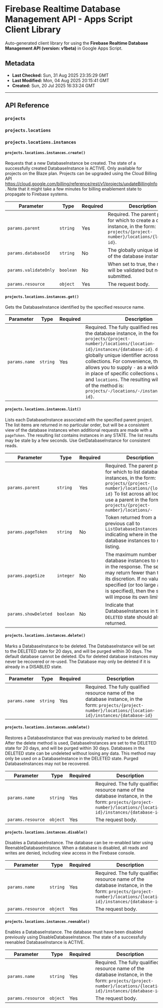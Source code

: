# Firebase Realtime Database Management API - Apps Script Client Library

Auto-generated client library for using the **Firebase Realtime Database Management API (version: v1beta)** in Google Apps Script.

## Metadata

- **Last Checked:** Sun, 31 Aug 2025 23:35:29 GMT
- **Last Modified:** Mon, 04 Aug 2025 20:15:41 GMT
- **Created:** Sun, 20 Jul 2025 16:33:24 GMT



---

## API Reference

### `projects`

### `projects.locations`

### `projects.locations.instances`

#### `projects.locations.instances.create()`

Requests that a new DatabaseInstance be created. The state of a successfully created DatabaseInstance is ACTIVE. Only available for projects on the Blaze plan. Projects can be upgraded using the Cloud Billing API https://cloud.google.com/billing/reference/rest/v1/projects/updateBillingInfo. Note that it might take a few minutes for billing enablement state to propagate to Firebase systems.

| Parameter | Type | Required | Description |
|---|---|---|---|
| `params.parent` | `string` | Yes | Required. The parent project for which to create a database instance, in the form: `projects/{project-number}/locations/{location-id}`. |
| `params.databaseId` | `string` | No | The globally unique identifier of the database instance. |
| `params.validateOnly` | `boolean` | No | When set to true, the request will be validated but not submitted. |
| `params.resource` | `object` | Yes | The request body. |

#### `projects.locations.instances.get()`

Gets the DatabaseInstance identified by the specified resource name.

| Parameter | Type | Required | Description |
|---|---|---|---|
| `params.name` | `string` | Yes | Required. The fully qualified resource name of the database instance, in the form: `projects/{project-number}/locations/{location-id}/instances/{database-id}`. `database-id` is a globally unique identifier across all parent collections. For convenience, this method allows you to supply `-` as a wildcard character in place of specific collections under `projects` and `locations`. The resulting wildcarding form of the method is: `projects/-/locations/-/instances/{database-id}`. |

#### `projects.locations.instances.list()`

Lists each DatabaseInstance associated with the specified parent project. The list items are returned in no particular order, but will be a consistent view of the database instances when additional requests are made with a `pageToken`. The resulting list contains instances in any STATE. The list results may be stale by a few seconds. Use GetDatabaseInstance for consistent reads.

| Parameter | Type | Required | Description |
|---|---|---|---|
| `params.parent` | `string` | Yes | Required. The parent project for which to list database instances, in the form: `projects/{project-number}/locations/{location-id}` To list across all locations, use a parent in the form: `projects/{project-number}/locations/-` |
| `params.pageToken` | `string` | No | Token returned from a previous call to `ListDatabaseInstances` indicating where in the set of database instances to resume listing. |
| `params.pageSize` | `integer` | No | The maximum number of database instances to return in the response. The server may return fewer than this at its discretion. If no value is specified (or too large a value is specified), then the server will impose its own limit. |
| `params.showDeleted` | `boolean` | No | Indicate that DatabaseInstances in the `DELETED` state should also be returned. |

#### `projects.locations.instances.delete()`

Marks a DatabaseInstance to be deleted. The DatabaseInstance will be set to the DELETED state for 20 days, and will be purged within 30 days. The default database cannot be deleted. IDs for deleted database instances may never be recovered or re-used. The Database may only be deleted if it is already in a DISABLED state.

| Parameter | Type | Required | Description |
|---|---|---|---|
| `params.name` | `string` | Yes | Required. The fully qualified resource name of the database instance, in the form: `projects/{project-number}/locations/{location-id}/instances/{database-id}` |

#### `projects.locations.instances.undelete()`

Restores a DatabaseInstance that was previously marked to be deleted. After the delete method is used, DatabaseInstances are set to the DELETED state for 20 days, and will be purged within 30 days. Databases in the DELETED state can be undeleted without losing any data. This method may only be used on a DatabaseInstance in the DELETED state. Purged DatabaseInstances may not be recovered.

| Parameter | Type | Required | Description |
|---|---|---|---|
| `params.name` | `string` | Yes | Required. The fully qualified resource name of the database instance, in the form: `projects/{project-number}/locations/{location-id}/instances/{database-id}` |
| `params.resource` | `object` | Yes | The request body. |

#### `projects.locations.instances.disable()`

Disables a DatabaseInstance. The database can be re-enabled later using ReenableDatabaseInstance. When a database is disabled, all reads and writes are denied, including view access in the Firebase console.

| Parameter | Type | Required | Description |
|---|---|---|---|
| `params.name` | `string` | Yes | Required. The fully qualified resource name of the database instance, in the form: `projects/{project-number}/locations/{location-id}/instances/{database-id}` |
| `params.resource` | `object` | Yes | The request body. |

#### `projects.locations.instances.reenable()`

Enables a DatabaseInstance. The database must have been disabled previously using DisableDatabaseInstance. The state of a successfully reenabled DatabaseInstance is ACTIVE.

| Parameter | Type | Required | Description |
|---|---|---|---|
| `params.name` | `string` | Yes | Required. The fully qualified resource name of the database instance, in the form: `projects/{project-number}/locations/{location-id}/instances/{database-id}` |
| `params.resource` | `object` | Yes | The request body. |